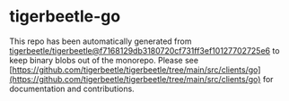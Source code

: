 # tigerbeetle-go
This repo has been automatically generated from [tigerbeetle/tigerbeetle@f7168129db3180720cf731ff3ef10127702725e6](https://github.com/tigerbeetle/tigerbeetle/commit/f7168129db3180720cf731ff3ef10127702725e6) to keep binary blobs out of the monorepo. Please see [https://github.com/tigerbeetle/tigerbeetle/tree/main/src/clients/go](https://github.com/tigerbeetle/tigerbeetle/tree/main/src/clients/go) for documentation and contributions.
